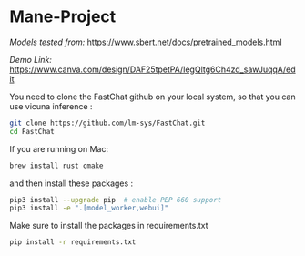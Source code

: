 # Mane-Project

*Models tested from:* https://www.sbert.net/docs/pretrained_models.html

*Demo Link:* https://www.canva.com/design/DAF25tpetPA/IegQltg6Ch4zd_sawJuqqA/edit


You need to clone the FastChat github on your local system, so that you can use vicuna inference : 

```bash
git clone https://github.com/lm-sys/FastChat.git
cd FastChat
```

If you are running on Mac:
```bash
brew install rust cmake
```

and then install these packages : 

```bash
pip3 install --upgrade pip  # enable PEP 660 support
pip3 install -e ".[model_worker,webui]"
```


Make sure to install the packages in requirements.txt

```bash
pip install -r requirements.txt
```
